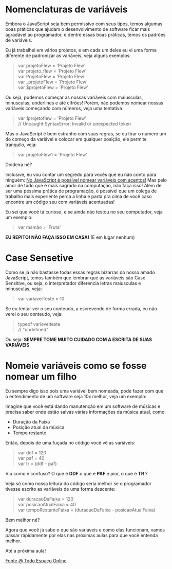 # Nomenclaturas de variáveis

Embora o JavaScript seja bem permissivo com seus tipos, temos algumas boas práticas que ajudam o desenvolvimento de software ficar mais agradável ao programador, e dentre essas boas práticas, temos os padrões de variáveis. 

Eu já trabalhei em vários projetos, e em cada um deles eu vi uma forma diferente de padronizar as variáveis, veja alguns exemplos:

> var projetoFlew = 'Projeto Flew'  
> var projeto_flew = 'Projeto Flew'  
> var ProjetoFlew = 'Projeto Flew'  
> var _projetoFlew = 'Projeto Flew'  
> var $projetoFlew = 'Projeto Flew'

Ou seja, podemos começar as nossas variáveis com maiusculas, minusculas, underlines e até cifrões! Porém, não podemos nomear nossas variáveis começando com números, veja uma tentativa
> var 1projetoflew =  'Projeto Flew'   
> // Uncaught SyntaxError: Invalid or unexpected token

Mas o JavaScript é bem estranho com suas regras, se eu tirar o numero um do começo da variável e colocar em qualquer posição, ele permite tranquilo, veja:

> var projetoFlew1 = 'Projeto Flew'

Doideira né?

Inclusive, eu vou contar um segredo para vocês que eu não conto para ninguém: <ins>No JavaScript é possível nomear variáveis com acentos!</ins> Mas pelo amor de tudo que é mais sagrado na computação, não faça isso! Além de ser uma péssima prática de programação, é possível que um colega de trabalho mais experiente perca a linha e parta pra cima de você caso encontre um código seu com variáveis acentuadas! 

Eu sei que você tá curioso, e se ainda não testou no seu computador, veja um exemplo:
> var mamão = 'Fruta'

**EU REPITO! NÃO FAÇA ISSO EM CASA!** (E em lugar nenhum)

# Case Sensetive

Como se já não bastasse todas essas regras bizarras do nosso amado JavaScript, temos também que lembrar que as variáveis são Case Sensitive, ou seja, o interpretador diferencia letras maiusculas e minusculas, veja: 
> var variavelTeste  = 10

Se eu tentar ver o seu conteudo, a escrevendo de forma errada, eu não verei o seu conteudo, veja: 

> typeof variavelteste  
// "undefined"

Ou seja: **SEMPRE TOME MUITO CUIDADO COM A ESCRITA DE SUAS VARIÁVEIS**

# Nomeie variáveis como se fosse nomear um filho

Eu sempre digo isso pois uma variável bem nomeada, pode fazer com que o entendimento de um software seja 10x melhor, veja um exemplo: 

Imagine que você está dando manutenção em um software de músicas e precisa saber onde estão salvas várias informações da música atual, como:
- Duração da Faixa
- Posição atual da música
- Tempo restante

Então, depois de uma fuçada no código você vê as variáveis: 

> var ddf = 120  
> var paf = 40  
> var tr = (ddf - paf)

Viu como é confuso? O que é **DDF** o que é **PAF** e pior, o que é **TR** ?

Veja só como nossa leitura do código seria melhor se o programador tivesse escrito as variáveis de uma forma descente:

> var duracaoDaFaixa = 120  
> var posicaoAtualFaixa = 40  
> var tempoRestanteFaixa = (duracaoDaFaixa - posicaoAtualFaixa)

Bem melhor né?

Agora que você já sabe o que são variáveis e como elas funcionam, vamos passar rápidamente por elas nas próximas aulas para que você entenda melhor. 

Até a próxima aula!

[Fonte @ Todo Espaço Online](https://www.todoespacoonline.com/w/2014/04/variaveis-em-javascript/) 


